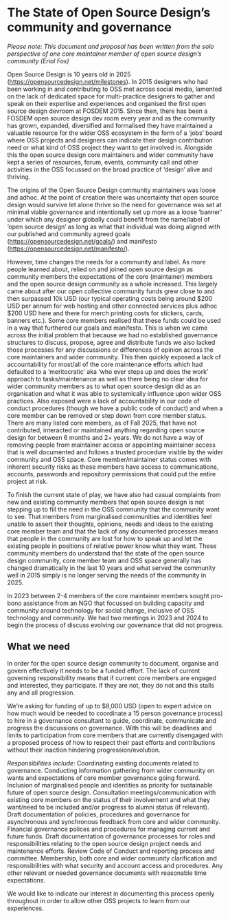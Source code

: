 # The State of Open Source Design’s community and governance

*Please note: This document and proposal has been written from the solo perspective of one core maintainer member of open source design’s community (Eriol Fox)*

Open Source Design is 10 years old in 2025 (https://opensourcedesign.net/milestones). In 2015 designers who had been working in and contributing to OSS met across social media, lamented on the lack of dedicated space for multi-practice designers to gather and speak on their expertise and experiences and organised the first open source design devroom at FOSDEM 2015. Since then, there has been a FOSDEM open source design dev room every year and as the community has grown, expanded, diversified and formalised they have maintained a valuable resource for the wider OSS ecosystem in the form of a ‘jobs’ board where OSS projects and designers can indicate their design contribution need or what kind of OSS project they want to get involved in. Alongside this the open source design core maintainers and wider community have kept a series of resources, forum, events, community call and other activities in the OSS focussed on the broad practice of ‘design’ alive and thriving.

The origins of the Open Source Design community maintainers was loose and adhoc. At the point of creation there was uncertainty that open source design would survive let alone thrive so the need for governance was set at minimal viable governance and intentionally set up more as a loose ‘banner’ under which any designer globally could benefit from the name/label of ‘open source design’ as long as what that individual was doing aligned with our published and community agreed goals (https://opensourcedesign.net/goals/) and manifesto (https://opensourcedesign.net/manifesto/). 

However, time changes the needs for a community and label. As more people learned about, relied on and joined open source design as community members the expectations of the core (maintainer) members and the open source design community as a whole increased. This largely came about after our open collective community funds grew close to and then surpassed 10k USD (our typical operating costs being around $200 USD per annum for web hosting and other connected services plus adhoc $200 USD here and there for merch printing costs for stickers, cards, banners etc.). Some core members realised that these funds could be used in a way that furthered our goals and manifesto. This is when we came across the initial problem that because we had no established governance structures to discuss, propose, agree and distribute funds we also lacked those processes for any discussions or differences of opinion across the core maintainers and wider community. This then quickly exposed a lack of accountability for most/all of the core maintenance efforts which had defaulted to a ‘meritocratic’ aka ‘who ever steps up and does the work’ approach to tasks/maintenance as well as there being no clear idea for wider community members as to what open source design did as an organisation and what it was able to systemically influence upon wider OSS practices. Also exposed were a lack of accountability in our code of conduct procedures (though we have a public code of conduct) and when a core member can be removed or step down from core member status. There are many listed core members, as of Fall 2025, that have not contributed, interacted or maintained anything regarding open source design for between 6 months and 2+ years. We do not have a way of removing people from maintainer access or appointing maintainer access that is well documented and follows a trusted procedure visible by the wider community and OSS space. Core member/maintainer status comes with inherent security risks as these members have access to communications, accounts, passwords and repository permissions that could put the entire project at risk.

To finish the current state of play, we have also had casual complaints from new and existing community members that open source design is not stepping up to fill the need in the OSS community that the community want to see. That members from marginalised communities and identities feel unable to assert their thoughts, opinions, needs and ideas to the existing core member team and that the lack of any documented processes means that people in the community are lost for how to speak up and let the existing people in positions of relative power know what they want. These community members do understand that the state of the open source design community, core member team and OSS space generally has changed dramatically in the last 10 years and what served the community well in 2015 simply is no longer serving the needs of the community in 2025.

In 2023 between 2-4 members of the core maintainer members sought pro-bono assistance from an NGO that focussed on building capacity and community around technology for social change, inclusive of OSS technology and community. We had two meetings in 2023 and 2024 to begin the process of discuss evolving our governance that did not progress.


## What we need

In order for the open source design community to document, organise and govern effectively it needs to be a funded effort. The lack of current governing responsibility means that if current core members are engaged and interested, they participate. If they are not, they do not and this stalls any and all progression. 

We’re asking for funding of up to $8,000 USD (open to expert advice on how much would be needed to coordinate a 15 person governance process) to hire in a governance consultant to guide, coordinate, communicate and progress the discussions on governance. With this will be deadlines and limits to participation from core members that are currently disengaged with a proposed process of how to respect their past efforts and contributions without their inaction hindering progression/evolution.

*Responsibilities include:*
Coordinating existing documents related to governance.
Conducting information gathering from wider community on wants and expectations  of core member governance going forward.
Inclusion of marginalised people and identities as priority for sustainable future of open source design.
Consultation meetings/communication with existing core members on the status of their involvement and what they want/need to be included and/or progress to alumni status (if relevant).
Draft documentation of policies, procedures and governance for asynchronous and synchronous feedback from core and wider community. 
Financial governance polices and procedures for managing current and future funds.
Draft documentation of governance processes for roles and responsibilities relating to the open source design project needs and maintenance efforts.
Review Code of Conduct and reporting process and committee.
Membership, both core and wider community clarification and responsibilities with what security and account access and procedures.
Any other relevant or needed governance documents with reasonable time expectations.


We would like to indicate our interest in documenting this process openly throughout in order to allow other OSS projects to learn from our experiences.
